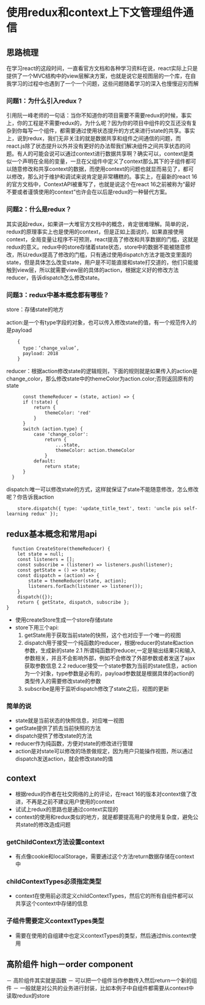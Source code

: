# 使用redux和context上下文管理组件通信

## 思路梳理
在学习react的这段时间，一直看官方文档和各种学习资料在说，react实际上只是提供了一个MVC结构中的view层解决方案，也就是说它是视图层的一个库，在自我学习的过程中也遇到了一个一个问题，这些问题随着学习的深入也慢慢迎刃而解

### 问题1：为什么引入redux？
引用阮一峰老师的一句话：当你不知道你的项目需要不需要redux的时候，事实上，你的工程是不需要redux的，为什么呢？因为你的项目中组件的交互还没有复杂到你每写一个组件，都需要通过使用状态提升的方式来进行state的共享。事实上，说到redux，我们无非关注的就是数据共享和组件之间通信的问题，而react.js除了状态提升以外并没有更好的办法帮我们解决组件之间共享状态的问题。有人的可能会说可以通过context进行数据共享啊？确实可以，context是类似一个声明在全局的变量，一旦在父组件中定义了context那么其下的子组件都可以随意修改和共享context的数据，而使用context的问题也就显而易见了，都可以修改，那么对于维护和调试来说肯定是非常糟糕的。事实上，在最新的react 16的官方文档中，ContextAPI被重写了，也就是说这个在react 16之前被称为“最好不要或者谨慎使用的context”也许会在以后是redux的一种替代方案。

### 问题2：什么是redux？
其实说起redux，如果讲一大堆官方文档中的概念，肯定很难理解。简单的说，redux的原理事实上也是使用的context，但是正如上面说的，如果直接使用context，全局变量让程序不可预测，react提高了修改和共享数据的门槛，这就是redux的意义。redux中的store存储着state状态，store中的数据不能被随意修改，所以redux提高了修改的门槛，只有通过使用dispatch方法才能改变里面的state，但是具体怎么改变state，用户是不可能直接和state打交道的，他们只能接触到view层，所以就需要view层的具体的action，根据定义好的修改方法reducer，告诉dispatch怎么修改state。

### 问题3：redux中基本概念都有哪些？
store：存储state的地方

action:是一个有type字段的对象，也可以传入修改state的值，有一个规范传入的是payload

```
    {
      type：‘change_value’,
      payload: 2018
    }
```

reducer：根据action修改state的逻辑规则，下面的规则就是如果传入的action是change_color，那么修改state中的themeColor为action.color;否则返回原有的state

```
      const themeReducer = (state, action) => {
      if (!state) {
          return {
              themeColor: 'red'
          }
      }
      switch (action.type) {
          case 'change_color':
              return {
                  ...state,
                  themeColor: action.themeColor
              }
          default:
              return state;
      }
  }
```

dispatch:唯一可以修改state的方式，这样就保证了state不能随意修改，怎么修改呢？你告诉我action

```
    store.dispatch({ type: 'update_title_text', text: 'uncle pis self-learning redux' });
```

## redux基本概念和常用api

```
  function CreateStore(themeReducer) {
    let state = null;
    const listeners = [];
    const subscribe = (listener) => listeners.push(listener);
    const getState = () => state;
    const dispatch = (action) => {
        state = themeReducer(state, action);
        listeners.forEach(listener => listener());
    }
    dispatch({});
    return { getState, dispatch, subscribe };
}

```
- 使用createStore生成一个store存储state
- store下用三个api:
  1. getState用于获取当前state的快照，这个也对应于一个唯一的视图
  2. dispatch用于接受一个纯函数的reducer，根据reducer的state和action参数，生成新的state
    2.1 所谓纯函数的reducer,一定是输出结果只和输入参数相关，并且不会影响外部，例如不会修改了外部参数或者发送了ajax获取参数信息
    2.2 reducer接受一个state参数为当前的state信息，action为一个对象，type参数是必有的，payload参数就是根据具体的action的类型传入的需要修改state的参数
  3. subscribe是用于监听dispatch修改了state之后，视图的更新

### 简单的说
- state就是当前状态的快照信息，对应唯一视图
- getState提供了抓去当前快照的方法
- dispatch提供了修改state的方法
- reducer作为纯函数，方便对state的修改进行管理
- action是对state可以修改的场景做规定，因为用户只能操作视图，所以通过dispatch发送action，就会修改state的值

## context
- 根据redux的作者在社交网络的上的评论，在react 16的版本对context做了改进，不再是之前不建议用户使用的context
- 试试上redux的思路也是通过context实现的
- context的使用和redux类似的地方，就是都要提高用户的使用复杂度，避免公共state的修改造成问题

### getChildContext方法设置context
- 有点像cookie和localStorage，需要通过这个方法return数据存储在context中
### childContextTypes必须指定类型
- context在使用前必须定义childContextTypes，然后它的所有自组件都可以共享这个context中存储的信息

### 子组件需要定义contextTypes类型
- 需要在使用的自组建中也定义contextTypes的类型，然后通过this.context使用

## 高阶组件 high－order component
－ 高阶组件其实就是函数
－ 可以把一个组件当作参数传入然后return一个新的组件
－ 一般就是对公共的业务进行封装，比如本例子中自组件都需要从context中读取redux的store
